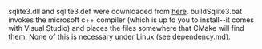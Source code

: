 sqlite3.dll and sqlite3.def were downloaded from [here](http://www.sqlite.org/download.html).  buildSqlite3.bat invokes the microsoft c++ compiler (which is up to you to install--it comes with Visual Studio) and places the files somewhere that CMake will find them.  None of this is necessary under Linux (see dependency.md).
